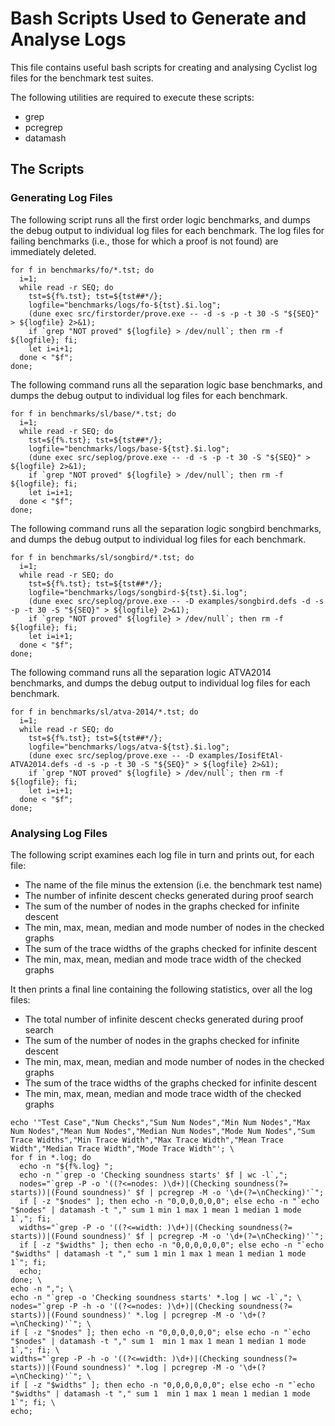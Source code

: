 # Bash Scripts Used to Generate and Analyse Logs

This file contains useful bash scripts for creating and analysing Cyclist log files for the benchmark test suites.

The following utilities are required to execute these scripts:

* grep
* pcregrep
* datamash

## The Scripts

### Generating Log Files

The following script runs all the first order logic benchmarks, and dumps the debug output to individual log files for each benchmark.
The log files for failing benchmarks (i.e., those for which a proof is not found) are immediately deleted.

```[bash]
for f in benchmarks/fo/*.tst; do
  i=1;
  while read -r SEQ; do
    tst=${f%.tst}; tst=${tst##*/};
    logfile="benchmarks/logs/fo-${tst}.$i.log";
    (dune exec src/firstorder/prove.exe -- -d -s -p -t 30 -S "${SEQ}" > ${logfile} 2>&1);
    if `grep "NOT proved" ${logfile} > /dev/null`; then rm -f ${logfile}; fi;
    let i=i+1;
  done < "$f";
done;
```

The following command runs all the separation logic base benchmarks, and dumps the debug output to individual log files for each benchmark.

```[bash]
for f in benchmarks/sl/base/*.tst; do
  i=1;
  while read -r SEQ; do
    tst=${f%.tst}; tst=${tst##*/};
    logfile="benchmarks/logs/base-${tst}.$i.log";
    (dune exec src/seplog/prove.exe -- -d -s -p -t 30 -S "${SEQ}" > ${logfile} 2>&1);
    if `grep "NOT proved" ${logfile} > /dev/null`; then rm -f ${logfile}; fi;
    let i=i+1;
  done < "$f";
done;
```

The following command runs all the separation logic songbird benchmarks, and dumps the debug output to individual log files for each benchmark.

```[bash]
for f in benchmarks/sl/songbird/*.tst; do
  i=1;
  while read -r SEQ; do
    tst=${f%.tst}; tst=${tst##*/};
    logfile="benchmarks/logs/songbird-${tst}.$i.log";
    (dune exec src/seplog/prove.exe -- -D examples/songbird.defs -d -s -p -t 30 -S "${SEQ}" > ${logfile} 2>&1);
    if `grep "NOT proved" ${logfile} > /dev/null`; then rm -f ${logfile}; fi;
    let i=i+1;
  done < "$f";
done;
```

The following command runs all the separation logic ATVA2014 benchmarks, and dumps the debug output to individual log files for each benchmark.

```[bash]
for f in benchmarks/sl/atva-2014/*.tst; do
  i=1;
  while read -r SEQ; do
    tst=${f%.tst}; tst=${tst##*/};
    logfile="benchmarks/logs/atva-${tst}.$i.log";
    (dune exec src/seplog/prove.exe -- -D examples/IosifEtAl-ATVA2014.defs -d -s -p -t 30 -S "${SEQ}" > ${logfile} 2>&1);
    if `grep "NOT proved" ${logfile} > /dev/null`; then rm -f ${logfile}; fi;
    let i=i+1;
  done < "$f";
done;
```

### Analysing Log Files

The following script examines each log file in turn and prints out, for each file:

* The name of the file minus the extension (i.e. the benchmark test name)
* The number of infinite descent checks generated during proof search
* The sum of the number of nodes in the graphs checked for infinite descent
* The min, max, mean, median and mode number of nodes in the checked graphs
* The sum of the trace widths of the graphs checked for infinite descent
* The min, max, mean, median and mode trace width of the checked graphs

It then prints a final line containing the following statistics, over all the log files:

* The total number of infinite descent checks generated during proof search
* The sum of the number of nodes in the graphs checked for infinite descent
* The min, max, mean, median and mode number of nodes in the checked graphs
* The sum of the trace widths of the graphs checked for infinite descent
* The min, max, mean, median and mode trace width of the checked graphs

```[bash]
echo '"Test Case","Num Checks","Sum Num Nodes","Min Num Nodes","Max Num Nodes","Mean Num Nodes","Median Num Nodes","Mode Num Nodes","Sum Trace Widths","Min Trace Width","Max Trace Width","Mean Trace Width","Median Trace Width","Mode Trace Width"'; \
for f in *.log; do
  echo -n "${f%.log} ";
  echo -n "`grep -o 'Checking soundness starts' $f | wc -l`,";
  nodes="`grep -P -o '((?<=nodes: )\d+)|(Checking soundness(?= starts))|(Found soundness)' $f | pcregrep -M -o '\d+(?=\nChecking)'`";
  if [ -z "$nodes" ]; then echo -n "0,0,0,0,0,0"; else echo -n "`echo "$nodes" | datamash -t "," sum 1 min 1 max 1 mean 1 median 1 mode 1`,"; fi;
  widths="`grep -P -o '((?<=width: )\d+)|(Checking soundness(?= starts))|(Found soundness)' $f | pcregrep -M -o '\d+(?=\nChecking)'`";
  if [ -z "$widths" ]; then echo -n "0,0,0,0,0,0"; else echo -n "`echo "$widths" | datamash -t "," sum 1 min 1 max 1 mean 1 median 1 mode 1`"; fi;
  echo;
done; \
echo -n ","; \
echo -n "`grep -o 'Checking soundness starts' *.log | wc -l`,"; \
nodes="`grep -P -h -o '((?<=nodes: )\d+)|(Checking soundness(?= starts))|(Found soundness)' *.log | pcregrep -M -o '\d+(?=\nChecking)'`"; \
if [ -z "$nodes" ]; then echo -n "0,0,0,0,0,0"; else echo -n "`echo "$nodes" | datamash -t "," sum 1  min 1 max 1 mean 1 median 1 mode 1`,"; fi; \
widths="`grep -P -h -o '((?<=width: )\d+)|(Checking soundness(?= starts))|(Found soundness)' *.log | pcregrep -M -o '\d+(?=\nChecking)'`"; \
if [ -z "$widths" ]; then echo -n "0,0,0,0,0,0"; else echo -n "`echo "$widths" | datamash -t "," sum 1  min 1 max 1 mean 1 median 1 mode 1`"; fi; \
echo;
```

